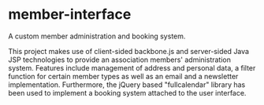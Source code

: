 # member-interface
A custom member administration and booking system.

This project makes use of client-sided backbone.js and server-sided Java JSP technologies to provide an association members' administration system.
Features include management of address and personal data, a filter function for certain member types as well as an email and a newsletter implementation.
Furthermore, the jQuery based "fullcalendar" library has been used to implement a booking system attached to the user interface.
